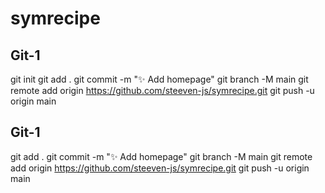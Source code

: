 # symrecipe

## Git-1

git init
git add . 
git commit -m "✨ Add homepage"
git branch -M main
git remote add origin https://github.com/steeven-js/symrecipe.git
git push -u origin main

## Git-1
git add .
git commit -m "✨ Add homepage"
git branch -M main
git remote add origin https://github.com/steeven-js/symrecipe.git
git push -u origin main
